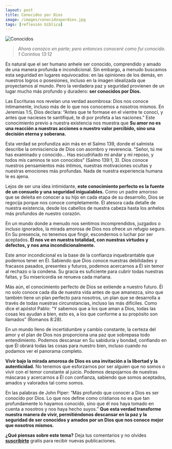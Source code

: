 ```yaml
---
layout: post
title: Conocidos por Dios
image: /images/conocidospordios.jpg
tags: [reflexión bíblica]
---
```

![Conocidos](/images/conocidospordios.jpg)
> *Ahora conozco en parte; pero entonces conoceré como fui conocido. 1 Corintios 13:12*

Es natural que el ser humano anhele ser conocido, comprendido y amado de una manera profunda e incondicional. Sin embargo, a menudo buscamos esta seguridad en lugares equivocados: en las opiniones de los demás, en nuestros logros o posesiones, incluso en la imagen idealizada que proyectamos al mundo. Pero la verdadera paz y seguridad provienen de un lugar mucho más profundo y duradero: **ser conocidos por Dios.**

Las Escrituras nos revelan una verdad asombrosa: Dios nos conoce íntimamente, incluso más de lo que nos conocemos a nosotros mismos. En Jeremías 1:5, Dios declara: “Antes que te formase en el vientre te conocí, y antes que nacieses te santifiqué, te di por profeta a las naciones.” Este conocimiento previo a nuestra existencia nos muestra que **Su amor no es una reacción a nuestras acciones o nuestro valor percibido, sino una decisión eterna y soberana.**

Esta verdad se profundiza aún más en el Salmo 139, donde el salmista describe la omnisciencia de Dios con asombro y reverencia. “Señor, tú me has examinado y conocido… Has escudriñado mi andar y mi reposo, y todos mis caminos te son conocidos” (Salmo 139:1, 3). Dios conoce nuestros pensamientos más íntimos, nuestras motivaciones ocultas y nuestras emociones más profundas. Nada de nuestra experiencia humana le es ajena.

Lejos de ser una idea intimidante, **este conocimiento perfecto es la fuente de un consuelo y una seguridad inigualables.** Como un padre amoroso que se deleita en conocer a su hijo en cada etapa de su desarrollo, Dios se regocija porque nos conoce completamente. Él atesora cada detalle de nuestra existencia, desde los cabellos de nuestra cabeza hasta los anhelos más profundos de nuestro corazón.

En un mundo donde a menudo nos sentimos incomprendidos, juzgados o incluso ignorados, la mirada amorosa de Dios nos ofrece un refugio seguro. En Su presencia, no tenemos que fingir, escondernos o luchar por ser aceptados. **Él nos ve en nuestra totalidad, con nuestras virtudes y defectos, y nos ama incondicionalmente.**

Este amor incondicional es la base de la confianza inquebrantable que podemos tener en Él. Sabiendo que Dios conoce nuestras debilidades y fracasos pasados, presentes y futuros, podemos acercarnos a Él sin temor al rechazo o la condena. Su gracia es suficiente para cubrir todas nuestras faltas, y Su misericordia se renueva cada mañana.

Más aún, el conocimiento perfecto de Dios se extiende a nuestro futuro. Él no solo conoce cada día de nuestra vida antes de que amanezca, sino que también tiene un plan perfecto para nosotros, un plan que se desarrolla a través de todas nuestras circunstancias, incluso las más difíciles. Como dice el apóstol Pablo: “Y sabemos que a los que aman a Dios, todas las cosas les ayudan a bien, esto es, a los que conforme a su propósito son llamados” (Romanos 8:28).

En un mundo lleno de incertidumbre y cambio constante, la certeza del amor y el plan de Dios nos proporciona una paz que sobrepasa todo entendimiento. Podemos descansar en Su sabiduría y bondad, confiando en que Él obrará todas las cosas para nuestro bien, incluso cuando no podamos ver el panorama completo.

**Vivir bajo la mirada amorosa de Dios es una invitación a la libertad y la autenticidad.** No tenemos que esforzarnos por ser alguien que no somos o vivir con el temor constante al juicio. Podemos despojarnos de nuestras máscaras y acercarnos a Él con confianza, sabiendo que somos aceptados, amados y valorados tal como somos.

En las palabras de John Piper: “Más profundo que conocer a Dios es ser conocido por Dios. Lo que nos define como cristianos no es que tan profundamente lo hayamos conocido, sino que él nos haya tomado en cuenta a nosotros y nos haya hecho suyos.” **Que esta verdad transforme nuestra manera de vivir, permitiéndonos descansar en la paz y la seguridad de ser conocidos y amados por un Dios que nos conoce mejor que nosotros mismos.**

**¿Qué piensas sobre este tema?** Deja tus comentarios y no olvides **[suscribirte](https://www.feedio.co/@jdanois)** gratis para recibir nuevas publicaciones.
<!--stackedit_data:
eyJoaXN0b3J5IjpbLTg0OTUyNzc5N119
-->